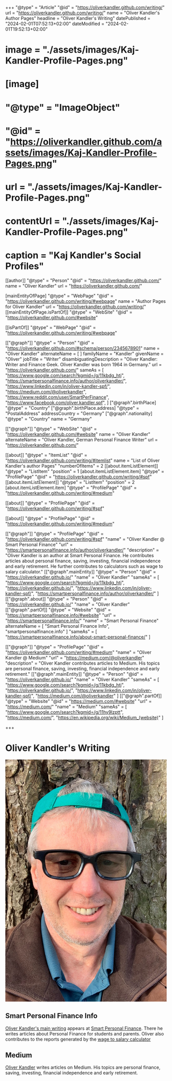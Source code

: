 +++
"@type" = "Article"
"@id" = "https://oliverkandler.github.com/writing/"
url = "https://oliverkandler.github.com/writing/"
name = "Oliver Kandler's Author Pages"
headline = "Oliver Kandler's Writing"
datePublished = "2024-02-01T07:52:13+02:00"
dateModified = "2024-02-01T19:52:13+02:00"
# image = "./assets/images/Kaj-Kandler-Profile-Pages.png"
# [image]
# "@type" = "ImageObject"
# "@id" = "https://oliverkandler.github.com/assets/images/Kaj-Kandler-Profile-Pages.png" 
# url = "./assets/images/Kaj-Kandler-Profile-Pages.png"
# contentUrl = "./assets/images/Kaj-Kandler-Profile-Pages.png"
# caption = "Kaj Kandler&apos;s Social Profiles"

[[author]]
"@type" = "Person"
"@id" = "https://oliverkandler.github.com/"
name = "Oliver Kandler"
url = "https://oliverkandler.github.com/"

[mainEntityOfPage]
"@type" = "WebPage"
"@id" = "https://oliverkandler.github.com/writing/#webpage"
name = "Author Pages for Oliver Kandler"
url = "https://oliverkandler.github.com/writing/"
[[mainEntityOfPage.isPartOf]]
"@type" = "WebSite"
"@id" = "https://oliverkandler.github.com/#website"

[[isPartOf]]
"@type" = "WebPage"
"@id" = "https://oliverkandler.github.com/writing/#webpage"

[["@graph"]]
"@type" = "Person"
"@id" = "https://oliverkandler.github.com/#schema/person/2345678901"
name = "Oliver Kandler"
alternateName = [ 
]
familyName = "Kandler"
givenName = "Oliver"
jobTitle = "Writer"
disambiguatingDescription = "Oliver Kandler: Writer and Finance Geek. Oliver Kandler was born 1964 in Germany."
url = "https://oliverkandler.github.com/"
sameAs = [
    "https://www.google.com/search?kgmid=/g/11kbdg_htj",
    "https://smartpersonalfinance.info/author/oliverkandler/",
    "https://www.linkedin.com/in/oliver-kandler-spf/",
    "https://medium.com/@oliverkandler",
    "https://www.reddit.com/user/SmartPerFinance",
    "https://www.facebook.com/oliver.kandler.spf",
]
["@graph".birthPlace]
"@type" = "Country"
["@graph".birthPlace.address]
"@type" = "PostalAddress"
addressCountry = "Germany"
["@graph".nationality]
"@type" = "Country"
name = "Germany"

[["@graph"]]
"@type" = "WebSite"
"@id" = "https://oliverkandler.github.com/#website"
name = "Oliver Kandler"
alternateName = "Oliver Kandler, German Personal Finance Writer"
url = "https://oliverkandler.github.com/"

[[about]]
"@type" = "ItemList"
"@id" = "https://oliverkandler.github.com/writing/#itemlist"
name = "List of Oliver Kandler's author Pages"
"numberOfItems" = 2
[[about.itemListElement]]
"@type" = "ListItem"
"position" = 1
[about.itemListElement.item]
"@type" = "ProfilePage"
"@id" = "https://oliverkandler.github.com/writing/#spf"
[[about.itemListElement]]
"@type" = "ListItem"
"position" = 2
[about.itemListElement.item]
"@type" = "ProfilePage"
"@id" = "https://oliverkandler.github.com/writing/#medium"

[[about]]
"@type" = "ProfilePage"
"@id" = "https://oliverkandler.github.com/writing/#spf"

[[about]]
"@type" = "ProfilePage"
"@id" = "https://oliverkandler.github.com/writing/#medium"

[["@graph"]]
"@type" = "ProfilePage"
"@id" = "https://oliverkandler.github.com/writing/#spf"
"name" = "Oliver Kandler @ Smart Personal Finance"
"url" = "https://smartpersonalfinance.info/author/oliverkandler/"
"description" = "Oliver Kandler is an author at Smart Personal Finance. He contributes articles about personal finance, saving, investing, financial independence and early retirement. He further contributes to calculators such as wage to salary calculator."
[["@graph".mainEntity]]
"@type" = "Person"
"@id" = "https://oliverkandler.github.io/"
"name" = "Oliver Kandler"
"sameAs" = [
    "https://www.google.com/search?kgmid=/g/11kbdg_htj",
    "https://oliverkandler.github.io/",
    "https://www.linkedin.com/in/oliver-kandler-spf/",
    "https://smartpersonalfinance.info/author/oliverkandler/"
]
[["@graph".about]]
"@type" = "Person"
"@id" = "https://oliverkandler.github.io/"
"name" = "Oliver Kandler"
[["@graph".partOf]]
"@type" = "Website"
"@id" = "https://smartpersonalfinance.info/#website"
"url" = "https://smartpersonalfinance.info/"
"name" = "Smart Personal Finance"
alternateName = [
    "Smart Personal Finance Info",
    "smartpersonalfinance.info"
]
"sameAs" = [
    "https://smartpersonalfinance.info/about-smart-personal-finance/"
] 

[["@graph"]]
"@type" = "ProfilePage"
"@id" = "https://oliverkandler.github.com/writing/#medium"
"name" = "Oliver Kandler @ Medium"
"url" = "https://medium.com/@oliverkandler"
"description" = "Oliver Kandler contributes articles to Medium. His topics are personal finance, saving, investing, financial independence and early retirement."
[["@graph".mainEntity]]
"@type" = "Person"
"@id" = "https://oliverkandler.github.io/"
"name" = "Oliver Kandler"
"sameAs" = [
    "https://www.google.com/search?kgmid=/g/11kbdg_htj",
    "https://oliverkandler.github.io/",
    "https://www.linkedin.com/in/oliver-kandler-spf/",
    "https://medium.com/@oliverkandler"
]
[["@graph".partOf]]
"@type" = "Website"
"@id" = "https://medium.com/#website"
"url" = "https://medium.com/"
"name" = "Medium"
"sameAs" = [
    "https://www.google.com/search?kgmid=/g/11hy9lzptt",
    "https://medium.com/",
    "https://en.wikipedia.org/wiki/Medium_(website)"
] 

+++

# Oliver Kandler's Writing

![Oliver Kandler](./images/OliverKandler_tree_1200x1800.jpeg)

## Smart Personal Finance Info

[Oliver Kandler's main writing](https://smartpersonalfinance.info/author/oliverkandler/) appears at [Smart Personal Finance](https://smartpersonalfinance.info/). There he writes articles about Personal Finance for students and parents. Oliver also contributes to the reports generated by the [wage to salary calculator](https://smartpersonalfinance.info/calculators/hourly-wage/wage-to-salary-calculator)


## Medium

[Oliver Kandler](https://medium.com/@oliverkandler) writes articles on Medium. His topics are personal finance, saving, investing, financial independence and early retirement.
